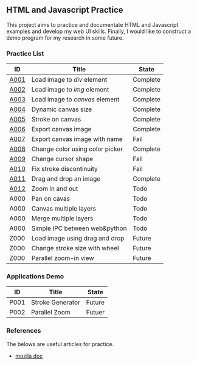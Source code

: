 ## HTML and Javascript Practice 

This project aims to practice and documentate HTML and Javascript examples and
develop my web UI skills.
Finally, I would like to construct a demo program for my research in some future.

### Practice List

| ID                            | Title                           | State    |
|---------------------------    |-------------------------------- | -------- |
| [A001](A001_file_load)        | Load image to _div_ element     | Complete |
| [A002](A002_file_load)        | Load image to _img_ element     | Complete |
| [A003](A003_file_load)        | Load image to _canvas_ element  | Complete |
| [A004](A004_canvas_size)      | Dynamic canvas size             | Complete |
| [A005](A005_canvas_stroke)    | Stroke on canvas                | Complete |
| [A006](A006_save_canvas)      | Export canvas image             | Complete |
| [A007](A007_save_canvas3name) | Export canvas image with name   | Fail     |
| [A008](A008_colorpicker)      | Change color using color picker | Complete |
| [A009](A009_custom_cursor)    | Change cursor shape             | Fail     |
| [A010](A010_good_stroke)      | Fix stroke discontinuity        | Fail     |
| [A011](A011_drag_drop)        | Drag and drop an image          | Complete |
| [A012](A012_zoom)             | Zoom in and out                 | Todo     |
| A000                          | Pan on cavas                    | Todo     |
| A000                          | Canvas multiple layers          | Todo     |
| A000                          | Merge multiple layers           | Todo     |
| A000                          | Simple IPC between web&python   | Todo     |
| Z000                          | Load image using drag and drop  | Future   |
| Z000                          | Change stroke size with wheel   | Future   |
| Z000                          | Parallel zoom-in view           | Future   |

### Applications Demo

| ID    | Title                           | State    |
|-------|-------------------------------- | -------- |
| P001  | Stroke Generator                | Future   |
| P002  | Parallel Zoom                   | Futuer   |

### References

The belows are useful articles for practice.

- [mozila doc](https://developer.mozilla.org/en-US/docs/Web/API/Canvas_API/Tutorial/Basic_usage) 

